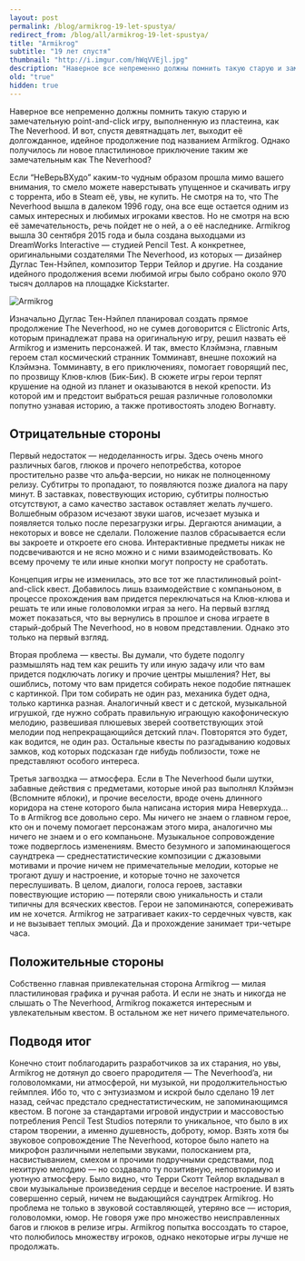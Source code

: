 ```yaml
---
layout: post
permalink: /blog/armikrog-19-let-spustya/
redirect_from: /blog/all/armikrog-19-let-spustya/
title: "Armikrog"
subtitle: "19 лет спустя"
thumbnail: "http://i.imgur.com/hWqVVEjl.jpg"
description: "Наверное все непременно должны помнить такую старую и замечательную point-and-click игру, выполненную из пластеина, как The Neverhood. И вот, спустя девятнадцать лет, выходит её долгожданное, идейное продолжение под названием Armikrog. Однако получилось ли новое пластилиновое приключение таким же замечательным как The Neverhood?"
old: "true"
hidden: true
---
```


Наверное все непременно должны помнить такую старую и замечательную point-and-click игру, выполненную из пластеина, как The Neverhood. И вот, спустя девятнадцать лет, выходит её долгожданное, идейное продолжение под названием Armikrog. Однако получилось ли новое пластилиновое приключение таким же замечательным как The Neverhood?

Если “НеВерьВХудо” каким-то чудным образом прошла мимо вашего внимания, то смело можете наверстывать упущенное и скачивать игру с торрента, ибо в Steam её, увы, не купить. Не смотря на то, что The Neverhood вышла в далеком 1996 году, она все еще остается одним из самых интересных и любимых игроками квестов. Но не смотря на всю её замечательность, речь пойдет не о ней, а о её наследнике. Armikrog вышла 30 сентября 2015 года и была создана выходцами из DreamWorks Interactive — студией Pencil Test. А конкретнее, оригинальными создателями The Neverhood, из которых — дизайнер Дуглас Тен-Нэйпел, композитор Терри Тейлор и другие. На создание идейного продолжения всеми любимой игры было собрано около 970 тысяч долларов на площадке Kickstarter.

![Armikrog](http://i.imgur.com/hWqVVEj.jpg)

Изначально Дуглас Тен-Нэйпел планировал создать прямое продолжение The Neverhood, но не сумев договорится с Elictronic Arts, которым принадлежат права на оригинальную игру, решил назвать её Armikrog и изменить персонажей. И так, вместо Клэймэна, главным героем стал космический странник Томминавт, внешне похожий на Клэймэна. Томминавту, в его приключениях, помогает говорящий пес, по прозвищу Клюв-клюв (Бик-Бик). В сюжете игры герои терпят крушение на одной из планет и оказываются в некой крепости. Из которой им и предстоит выбраться решая различные головоломки попутно узнавая историю, а также противостоять злодею Вогнавту.

## Отрицательные стороны

Первый недостаток — недоделанность игры. Здесь очень много различных багов, глюков и прочего непотребства, которое простительно разве что альфа-версии, но никак не полноценному релизу. Субтитры то пропадают, то появляются позже диалога на пару минут. В заставках, повествующих историю, субтитры полностью отсутствуют, а само качество заставок оставляет желать лучшего. Волшебным образом исчезают звуки шагов, исчезает музыка и появляется только после перезагрузки игры. Дергаются анимации, а некоторых и вовсе не сделали. Положение пазлов сбрасывается если вы закроете и откроете его снова. Интерактивные предметы никак не подсвечиваются и не ясно можно и с ними взаимодействовать. Ко всему прочему те или иные кнопки могут попросту не сработать.

<p quote>Концепция игры не изменилась, это все тот же пластилиновый point-and-click квест. Добавилось лишь взаимодействие с компаньоном, в процессе прохождения вам придется переключаться на Клюв-клюва и решать те или иные головоломки играя за него. На первый взгляд может показаться, что вы вернулись в прошлое и снова играете в старый-добрый The Neverhood, но в новом представлении. Однако это только на первый взгляд.</p>

Вторая проблема — квесты. Вы думали, что будете подолгу размышлять над тем как решить ту или иную задачу или что вам придется подключать логику и прочие центры мышления? Нет, вы ошиблись, потому что вам придется собирать некое подобие пятнашек с картинкой. При том собирать не один раз, механика будет одна, только картинка разная. Аналогичный квест и с детской, музыкальной игрушкой, где нужно собрать правильную играющую какофоническую мелодию, развешивая плюшевых зверей соответствующих этой мелодии под непрекращающийся детский плач. Повторятся это будет, как водится, не один раз. Остальные квесты по разгадыванию кодовых замков, код которых подсказан где нибудь поблизости, тоже не представляют особого интереса.

Третья загвоздка — атмосфера. Если в The Neverhood были шутки, забавные действия с предметами, которые иной раз выполнял Клэймэн (Вспомните яблоки), и прочие веселости, вроде очень длинного коридора на стене которого была написана история мира Неверхуда… То в Armikrog все довольно серо. Мы ничего не знаем о главном герое, кто он и почему помогает персонажам этого мира, аналогично мы ничего не знаем и о его компаньоне. Музыкальное сопровождение тоже подверглось изменениям. Вместо безумного и запоминающегося саундтрека — среднестатистические композиции с джазовыми мотивами и прочие ничем не примечательные мелодии, которые не трогают душу и настроение, и которые точно не захочется переслушивать. В целом, диалоги, голоса героев, заставки повествующие историю — потеряли свою уникальность и стали типичны для всяческих квестов. Герои не запоминаются, сопереживать им не хочется. Armikrog не затрагивает каких-то сердечных чувств, как и не вызывает теплых эмоций. Да и прохождение занимает три-четыре часа.

## Положительные стороны

Собственно главная привлекательная сторона Armikrog — милая пластилиновая графика и ручная работа. И если не знать и никогда не слышать о The Neverhood, Armikrog покажется интересным и увлекательным квестом. В остальном же нет ничего примечательного.

## Подводя итог

Конечно стоит поблагодарить разработчиков за их старания, но увы, Armikrog не дотянул до своего прародителя — The Neverhood’a, ни головоломками, ни атмосферой, ни музыкой, ни продолжительностью геймплея. Ибо то, что с энтузиазмом и искрой было сделано 19 лет назад, сейчас предстало среднестатистическим, не запоминающимся квестом. В погоне за стандартами игровой индустрии и массовостью потребления Pencil Test Studios потеряли то уникальное, что было в их старом творении, а именно душевность, доброту, юмор. Взять хотя бы звуковое сопровождение The Neverhood, которое было напето на микрофон различными нелепыми звуками, полосканием рта, насвистыванием, смехом и прочими подручными средствами, под нехитрую мелодию — но создавало ту позитивную, неповторимую и уютную атмосферу. Было видно, что Терри Скотт Тейлор вкладывал в свои музыкальные произведения сердце и веселое настроение. И взять совершенно серый, ничем не выдающийся саундтрек Armikrog. Но проблема не только в звуковой составляющей, утеряно все — история, головоломки, юмор. Не говоря уже про множество неисправленных багов и глюков в релизе игры. Armikrog попытка воссоздать то старое, что полюбилось множеству игроков, однако некоторые игры лучше не продолжать.